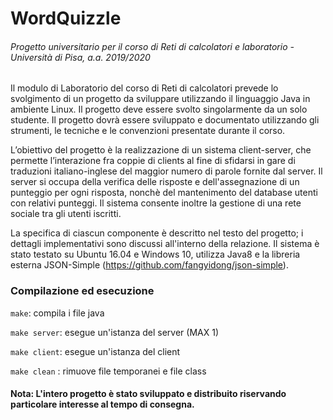 # WordQuizzle
###### Progetto universitario per il corso di Reti di calcolatori e laboratorio - Università di Pisa, a.a. 2019/2020

Il modulo di Laboratorio del corso di Reti di calcolatori prevede lo svolgimento di un progetto da sviluppare utilizzando il linguaggio Java in ambiente Linux.
Il progetto deve essere svolto singolarmente da un solo studente.
Il progetto dovrà essere sviluppato e documentato utilizzando gli strumenti, le tecniche e le convenzioni presentate durante il corso.

L’obiettivo del progetto è la realizzazione di un sistema client-server, che permette l’interazione fra coppie di clients al fine di sfidarsi in gare di traduzioni italiano-inglese del maggior numero di parole fornite dal server.
Il server si occupa della verifica delle risposte e dell'assegnazione di un punteggio per ogni risposta, nonchè del mantenimento del database utenti con relativi punteggi.
Il sistema consente inoltre la gestione di una rete sociale tra gli utenti iscritti.

La specifica di ciascun componente è descritto nel testo del progetto; i dettagli implementativi sono discussi all'interno della relazione.
Il sistema è stato testato su Ubuntu 16.04 e Windows 10, utilizza Java8 e la libreria esterna JSON-Simple (https://github.com/fangyidong/json-simple).

### Compilazione ed esecuzione
`make`: compila i file java

`make server`: esegue un'istanza del server (MAX 1)

`make client`: esegue un'istanza del client

`make clean` : rimuove file temporanei e file class

#### Nota: L'intero progetto è stato sviluppato e distribuito riservando particolare interesse al tempo di consegna.

